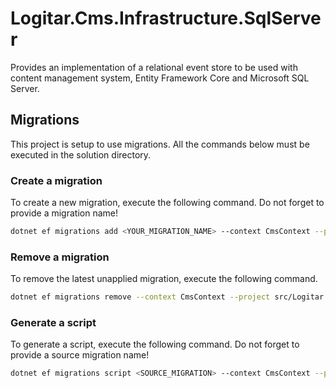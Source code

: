 ﻿# Logitar.Cms.Infrastructure.SqlServer

Provides an implementation of a relational event store to be used with content management system, Entity Framework Core and Microsoft SQL Server.

## Migrations

This project is setup to use migrations. All the commands below must be executed in the solution directory.

### Create a migration

To create a new migration, execute the following command. Do not forget to provide a migration name!

```sh
dotnet ef migrations add <YOUR_MIGRATION_NAME> --context CmsContext --project src/Logitar.Cms.Infrastructure.SqlServer --startup-project src/Logitar.Cms
```

### Remove a migration

To remove the latest unapplied migration, execute the following command.

```sh
dotnet ef migrations remove --context CmsContext --project src/Logitar.Cms.Infrastructure.SqlServer --startup-project src/Logitar.Cms
```

### Generate a script

To generate a script, execute the following command. Do not forget to provide a source migration name!

```sh
dotnet ef migrations script <SOURCE_MIGRATION> --context CmsContext --project src/Logitar.Cms.Infrastructure.SqlServer --startup-project src/Logitar.Cms
```
